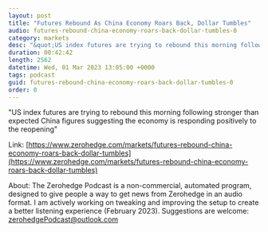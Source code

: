 ```yaml
---
layout: post
title: "Futures Rebound As China Economy Roars Back, Dollar Tumbles"
audio: futures-rebound-china-economy-roars-back-dollar-tumbles-0
category: markets
desc: "&quot;US index futures are trying to rebound this morning following stronger than expected China figures suggesting the economy is responding positively to the reopening&quot;"
duration: 00:42:42
length: 2562
datetime: Wed, 01 Mar 2023 13:05:00 +0000
tags: podcast
guid: futures-rebound-china-economy-roars-back-dollar-tumbles-0
order: 0
---
```

&quot;US index futures are trying to rebound this morning following stronger than expected China figures suggesting the economy is responding positively to the reopening&quot;

Link: [https://www.zerohedge.com/markets/futures-rebound-china-economy-roars-back-dollar-tumbles](https://www.zerohedge.com/markets/futures-rebound-china-economy-roars-back-dollar-tumbles)

About: The Zerohedge Podcast is a non-commercial, automated program, designed to give people a way to get news from Zerohedge in an audio format.  I am actively working on tweaking and improving the setup to create a better listening experience (February 2023).  Suggestions are welcome: [zerohedgePodcast@outlook.com](mailto:zerohedgePodcast@outlook.com)